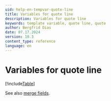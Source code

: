 ```yaml
---
uid: help-en-tempvar-quote-line
title: Variables for quote line
description: Variables for quote line
keywords: template variable, quote line, quote
author: Bergfrid Dias
date: 07.17.2024
version: 10.3
content_type: reference
language: en
---
```


# Variables for quote line

[!include[Table](../../../../../common/includes/variable/table-quote-line.md)]

See also [merge fields][1].

<!-- Referenced links -->
[1]: ../merge-fields/index.md
